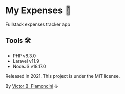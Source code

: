 # My Expenses 💸

Fullstack expenses tracker app

## Tools 🛠

- PHP v8.3.0
- Laravel v11.9
- NodeJS v18.17.0

Released in 2021. This project is under the MIT license.

By [Victor B. Fiamoncini](https://github.com/Victor-Fiamoncini) ☕️
